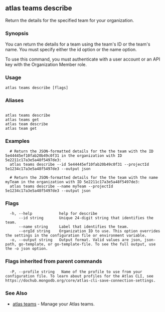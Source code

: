 ## atlas teams describe

Return the details for the specified team for your organization.


### Synopsis

You can return the details for a team using the team's ID or the team's name. You must specify either the id option or the name option.

To use this command, you must authenticate with a user account or an API key with the Organization Member role.


### Usage
```
atlas teams describe [flags]
```

### Aliases
```

atlas teams describe
atlas teams get
atlas team describe
atlas team get
```

### Examples

```
  # Return the JSON-formatted details for the the team with the ID 5e44445ef10fab20b49c0f31 in the organization with ID 5e2211c17a3e5a48f5497de3:
  atlas teams describe --id 5e44445ef10fab20b49c0f31 --projectId 5e1234c17a3e5a48f5497de3 --output json
  
  # Return the JSON-formatted details for the the team with the name myTeam in the organization with ID 5e2211c17a3e5a48f5497de3:
  atlas teams describe --name myTeam --projectId 5e1234c17a3e5a48f5497de3 --output json
```


### Flags

```
  -h, --help            help for describe
      --id string       Unique 24-digit string that identifies the team.
      --name string     Label that identifies the team.
      --orgId string    Organization ID to use. This option overrides the settings in the configuration file or environment variable.
  -o, --output string   Output format. Valid values are json, json-path, go-template, or go-template-file. To see the full output, use the -o json option.

```


### Flags inherited from parent commands

```
  -P, --profile string   Name of the profile to use from your configuration file. To learn about profiles for the Atlas CLI, see https://dochub.mongodb.org/core/atlas-cli-save-connection-settings.

```

### See Also


* [atlas teams](atlas_teams.md)	- Manage your Atlas teams.



